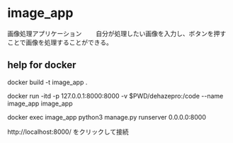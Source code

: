 # image_app
画像処理アプリケーション　　
自分が処理したい画像を入力し、ボタンを押すことで画像を処理することができる。

## help for docker
docker build -t image_app .

docker run -itd -p 127.0.0.1:8000:8000 -v $PWD/dehazepro:/code --name image_app image_app

docker exec image_app python3 manage.py runserver 0.0.0.0:8000

http://localhost:8000/
をクリックして接続
